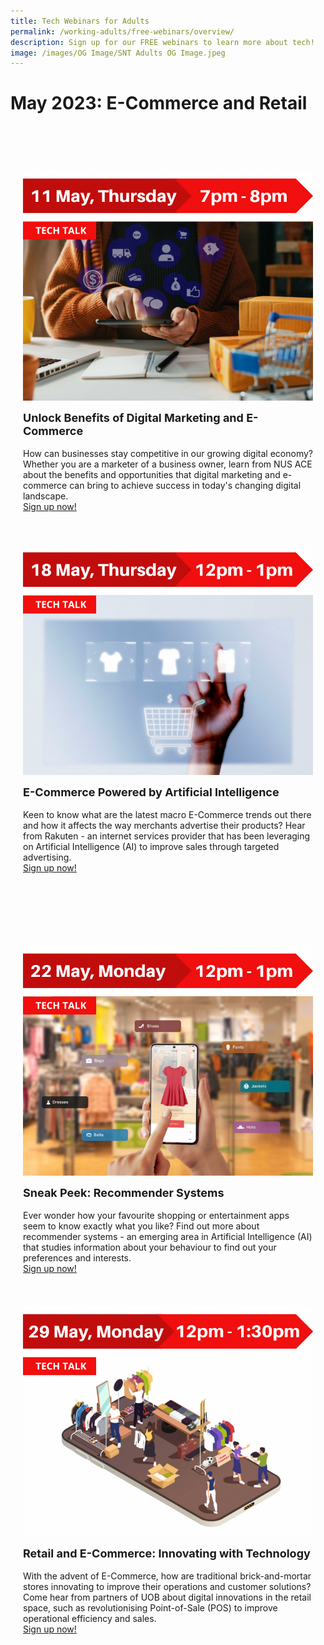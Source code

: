 ```yaml
---
title: Tech Webinars for Adults
permalink: /working-adults/free-webinars/overview/
description: Sign up for our FREE webinars to learn more about tech!
image: /images/OG Image/SNT Adults OG Image.jpeg
---
```

# May 2023: E-Commerce and Retail 
<br>
<div class="row" style="padding: 20px 0px 10px 0px;">
<div class="col" style="padding: 0px 20px 0px 20px;">
<div class="col" style="padding: 20px 0px 0px 0px;">

![webinar on benefits of digital marketing and e-commerce by nus ace](/images/May%202023/wa_11%20may.png)

<div class="header" style="font-size:18px"><b>Unlock Benefits of Digital Marketing and E-Commerce</b></div><br>How can businesses stay competitive in our growing digital economy? Whether you are a marketer of a business owner, learn from NUS ACE about the benefits and opportunities that digital marketing and e-commerce can bring to achieve success in today's changing digital landscape. <a href="https://go.gov.sg/wa-ai-sustainability-mar23" target="_blank"><br>Sign up now!</a>
</div>
<br>
	
</div>
<div class="col" style="padding: 20px 20px 0px 20px;">

![webinar on e-commerce powered by artificial intelligence by rakuten](/images/May%202023/wa_18%20may.png)

<div class="header" style="font-size:18px"><b>E-Commerce Powered by Artificial Intelligence</b></div><br>Keen to know what are the latest macro E-Commerce trends out there and how it affects the way merchants advertise their products? Hear from Rakuten - an internet services provider that has been leveraging on Artificial Intelligence (AI) to improve sales through targeted advertising. <a href="https://go.gov.sg/wa-ecommerce-may23" target="_blank"><br>Sign up now!</a>
</div>
<br><br></div>

<br>
<div class="row" style="padding: 20px 0px 10px 0px;">
<div class="col" style="padding: 0px 20px 0px 20px;">
<div class="col" style="padding: 20px 0px 0px 0px;">

![webinar on recommender systems by smu](/images/May%202023/wa_22%20may.png)

<div class="header" style="font-size:18px"><b>Sneak Peek: Recommender Systems</b></div><br>Ever wonder how your favourite shopping or entertainment apps seem to know exactly what you like? Find out more about recommender systems - an emerging area in Artificial Intelligence (AI) that studies information about your behaviour to find out your preferences and interests. <a href="https://go.gov.sg/wa-recommender-may23" target="_blank"><br>Sign up now!</a>
</div>
<br>
	
</div>
<div class="col" style="padding: 0px 20px 0px 20px;">
<div class="col" style="padding: 20px 0px 0px 0px;">
	
![webinar on benefits of technology for SMEs in e-commerce and retail](/images/May%202023/wa_29%20may.png)	

<div class="header" style="font-size:18px"><b>Retail and E-Commerce: Innovating with Technology</b></div><br>With the advent of E-Commerce, how are traditional brick-and-mortar stores innovating to improve their operations and customer solutions? Come hear from partners of UOB about digital innovations in the retail space, such as revolutionising Point-of-Sale (POS) to improve operational efficiency and sales. <a href="https://go.gov.sg/wa-uob-may23" target="_blank"><br>Sign up now!</a>
</div></div></div>